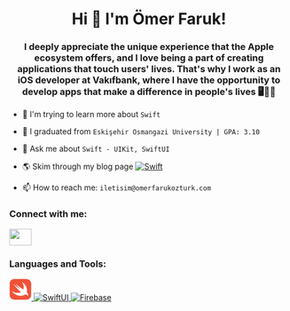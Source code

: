 <h1 align="center"> Hi 👋 I'm Ömer Faruk! </h1>
<h3 align="center">I deeply appreciate the unique experience that the Apple ecosystem offers, and I love being a part of creating applications that touch users' lives. That's why I work as an iOS developer at Vakıfbank, where I have the opportunity to develop apps that make a difference in people's lives 🖥📲</h3>

- 🔭 I'm trying to learn more about `Swift`

- 🌱 I graduated from `Eskişehir Osmangazi University | GPA: 3.10` 

- 💬 Ask me about `Swift - UIKit, SwiftUI`

- 🌎 Skim through my blog page <a href="https://www.omerfarukozturk.com" target="_blank"> <img src="" alt="Swift" width="40" height="40"/> </a>

- 📫 How to reach me: `iletisim@omerfarukozturk.com`

<h3 align="left">Connect with me:</h3>
<p align="left">
<a href="https://www.linkedin.com/in/ozturkomerfaruk/" target="blank"><img align="center" src="https://colmanandcompany.com/blog/wp-content/uploads/2014/04/blog-word-cloud1.jpg" height="30" width="40" /></a>
 

<h3 align="left">Languages and Tools:</h3>
            
<p align="left">
<a href="https://developer.apple.com/swift/" target="_blank"> <img src="https://raw.githubusercontent.com/devicons/devicon/master/icons/swift/swift-original.svg" alt="Swift" width="40" height="40"/> </a>
<a href="https://developer.apple.com/xcode/swiftui/" target="_blank"> <img src="https://developer.apple.com/assets/elements/icons/swiftui/swiftui-96x96_2x.png" alt="SwiftUI" width="40" height="40"/>
<a href="https://firebase.google.com/" target="_blank"> <img src="https://www.vectorlogo.zone/logos/firebase/firebase-icon.svg" alt="Firebase" width="40" height="40"/>
</p>
         
    
